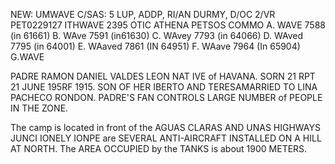 NEW: UMWAVE C/SAS: 5 LUP, ADDP, RI/AN DURMY, D/OC 2/VR PET0229127 ITHWAVE 2395 OTIC ATHENA PETSOS COMMO A. WAVE 7588 (in 61661) B. WAve 7591 (in61630) C. WAvey 7793 (in 64066) D. WAved 7795 (in 64001) E. WAaved 7861 (IN 64951) F. WAave 7964 (In 65904) G.WAVE

PADRE RAMON DANIEL VALDES LEON NAT IVE of HAVANA. SORN 21 RPT 21 JUNE 195RF 1915. SON OF HER IBERTO AND TERESAMARRIED TO LINA PACHECO RONDON. PADRE'S FAN CONTROLS LARGE NUMBER of PEOPLE IN THE ZONE.

The camp is located in front of the AGUAS CLARAS AND UNAS HIGHWAYS JUNCI IONELY IONPE are SEVERAL ANTI-AIRCRAFT INSTALLED ON A HILL AT NORTH. The AREA OCCUPIED by the TANKS is about 1900 METERS.